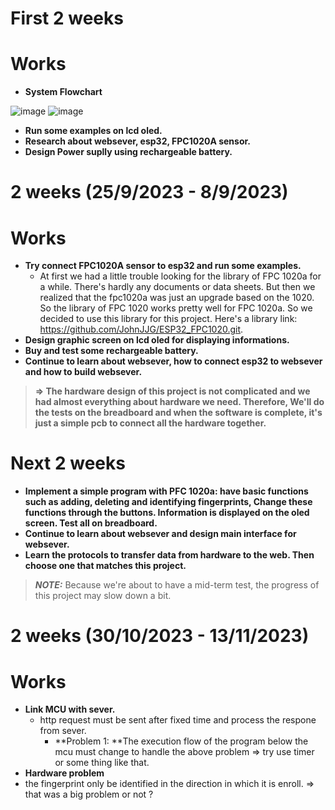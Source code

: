 # First 2 weeks
# Works
- **System Flowchart** 


![image](https://github.com/HieuDo21/DoANTKLL_HK231/assets/145023899/44209eae-904b-40f7-a5a6-517f15a39803) 
![image](https://github.com/HieuDo21/DoANTKLL_HK231/assets/145023899/488db5ed-3424-40cf-ab91-8547276e629e)

- **Run some examples on lcd oled.**
- **Research about websever, esp32, FPC1020A sensor.**
- **Design Power suplly using rechargeable battery.**



# 2 weeks (25/9/2023 - 8/9/2023)
# Works
- **Try connect FPC1020A sensor to esp32 and run some examples.**
  -  At first we had a little trouble looking for the library of FPC 1020a for a while. There's hardly any documents or data sheets. But then we realized that the fpc1020a was just an upgrade based on the 1020. So the library of FPC 1020 works pretty well for FPC 1020a. So we decided to use this library for this project. Here's a library link: <https://github.com/JohnJJG/ESP32_FPC1020.git>.
- **Design graphic screen on lcd oled for displaying informations.**
- **Buy and test some rechargeable battery.**
- **Continue to learn about websever, how to connect esp32 to websever and how to build websever.**
>**=> The hardware design of this project is not complicated and we had almost everything about hardware we need. Therefore, We'll do the tests on the breadboard and when the software is complete, it's just a simple pcb to connect all the hardware together.**
  
# Next 2 weeks
- **Implement a simple program with PFC 1020a: have basic functions such as adding, deleting and identifying fingerprints, Change these functions through the buttons. Information is displayed on the oled screen. Test all on breadboard.**
- **Continue to learn about websever and design main interface for websever.**
- **Learn the protocols to transfer data from hardware to the web. Then choose one that matches this project.**
> **_NOTE:_** Because we're about to have a mid-term test, the progress of this project may slow down a bit.
# 2 weeks (30/10/2023 - 13/11/2023)
# Works
 - **Link MCU with sever.**
   - http request must be sent after fixed time and process the respone from sever.
       -   **Problem 1: **The execution flow of the program below the mcu must change to handle the above problem => try use timer or some thing like that.
 - **Hardware problem**
 -   the fingerprint only be identified in the direction in which it is enroll. => that was a big problem or not ?
